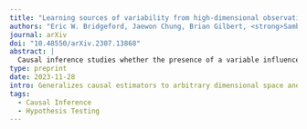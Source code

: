 ```yaml
---
title: "Learning sources of variability from high-dimensional observational studies"
authors: "Eric W. Bridgeford, Jaewon Chung, Brian Gilbert, <strong>Sambit Panda</strong>, Adam Li, Cencheng Shen, Alexandra Badea, Brian Caffo, and Joshua T. Vogelstein"
journal: arXiv
doi: "10.48550/arXiv.2307.13868"
abstract: |
  Causal inference studies whether the presence of a variable influences an observed outcome. As measured by quantities such as the "average treatment effect," this paradigm is employed across numerous biological fields, from vaccine and drug development to policy interventions. Unfortunately, the majority of these methods are often limited to univariate outcomes. Our work generalizes causal estimands to outcomes with any number of dimensions or any measurable space, and formulates traditional causal estimands for nominal variables as causal discrepancy tests. We propose a simple technique for adjusting universally consistent conditional independence tests and prove that these tests are universally consistent causal discrepancy tests. Numerical experiments illustrate that our method, Causal CDcorr, leads to improvements in both finite sample validity and power when compared to existing strategies. Our methods are all open source and available at [http://github.com/ebridge2/cdcorr](http://github.com/ebridge2/cdcorr).
type: preprint
date: 2023-11-28
intro: Generalizes causal estimators to arbitrary dimensional space and uses this to develop a new test (Causal CDcorr).
tags:
  - Causal Inference
  - Hypothesis Testing
---
```

